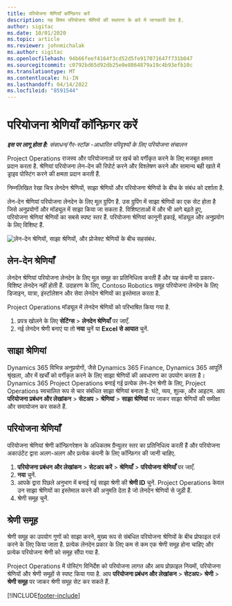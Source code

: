 ```yaml
---
title: परियोजना श्रेणियाँ कॉन्फ़िगर करें
description: यह विषय परियोजना श्रेणियों की स्थापना के बारे में जानकारी देता है.
author: sigitac
ms.date: 10/01/2020
ms.topic: article
ms.reviewer: johnmichalak
ms.author: sigitac
ms.openlocfilehash: 94b66feef4164f3cd52d5fe917071647f731b047
ms.sourcegitcommit: c0792bd65d92db25e0e8864879a19c4b93efb10c
ms.translationtype: MT
ms.contentlocale: hi-IN
ms.lasthandoff: 04/14/2022
ms.locfileid: "8591544"
---
```

# <a name="configure-project-categories"></a>परियोजना श्रेणियाँ कॉन्फ़िगर करें

_**इस पर लागू होता है:** संसाधन/गैर-स्टॉक -आधारित परिदृश्यों के लिए परियोजना संचालन_

Project Operations राजस्व और परियोजनाओं पर खर्च को वर्गीकृत करने के लिए मजबूत क्षमता प्रदान करता है. श्रेणियां परियोजना लेन-देन की रिपोर्ट करने और विश्लेषण करने और सामान्य बही खाते में ड्राइव पोस्टिंग करने की क्षमता प्रदान करती हैं.

निम्नलिखित रेखा चित्र लेनदेन श्रेणियों, साझा श्रेणियों और परियोजना श्रेणियों के बीच के संबंध को दर्शाता है. 

लेन-देन श्रेणियां परियोजना लेनदेन के लिए मूल ग्रुपिंग है. उस ग्रुपिंग में साझा श्रेणियों का एक सेट होता है जिसे अनुप्रयोगों और मॉड्यूल में साझा किया जा सकता है. विशिष्टताओं में और भी आगे बढ़ते हुए, परियोजना श्रेणियां श्रेणियों का सबसे स्पष्ट स्तर हैं. परियोजना श्रेणियां कानूनी इकाई, मॉड्यूल और अनुप्रयोग के लिए विशिष्ट हैं.

![लेन-देन श्रेणियों, साझा श्रेणियों, और प्रोजेक्ट श्रेणियों के बीच सहसंबंध.](media/project-categories.png)

## <a name="transaction-categories"></a>लेन-देन श्रेणियाँ

लेनदेन श्रेणियां परियोजना लेनदेन के लिए मूल समूह का प्रतिनिधित्व करती हैं और यह कंपनी या प्रकार-विशिष्ट लेनदेन नहीं होती हैं. उदाहरण के लिए, Contoso Robotics समूह परियोजना लेनदेन के लिए डिजाइन, यात्रा, इंस्टॉलेशन और सेवा लेनदेन श्रेणियों का इस्तेमाल करता है.

Project Operations मॉड्यूल में लेनदेन श्रेणियों को परिभाषित किया गया है. 
1. प्रपत्र खोलने के लिए **सेटिंग्स** \> **लेनदेन श्रेणियाँ** पर जाएँ. 
2. नई लेनदेन श्रेणी बनाएं या तो **नया** चुनें या **Excel से आयात** चुनें.

## <a name="shared-categories"></a>साझा श्रेणियां

Dynamics 365 विभिन्न अनुप्रयोगों, जैसे Dynamics 365 Finance, Dynamics 365 आपूर्ति श्रृंखला, और में खर्चों को वर्गीकृत करने के लिए साझा श्रेणियों की अवधारणा का उपयोग करता है।Dynamics 365 Project Operations बनाई गई प्रत्येक लेन-देन श्रेणी के लिए, Project Operations स्वचालित रूप से चार संबंधित साझा श्रेणियां बनाता है: घंटे, व्यय, शुल्क, और आइटम. आप **परियोजना प्रबंधन और लेखांकन** \> **सेटअप** \> **श्रेणियां** \> **साझा श्रेणियां** पर जाकर साझा श्रेणियों की समीक्षा और समायोजन कर सकते हैं.

## <a name="project-categories"></a>परियोजना श्रेणियाँ

परियोजना श्रेणियां श्रेणी कॉन्फ़िगरेशन के अधिकतम ग्रैन्युलर स्तर का प्रतिनिधित्व करती हैं और परियोजना अकाउंटेंट द्वारा अलग-अलग और प्रत्येक कंपनी के लिए कॉन्फ़िगर की जानी चाहिए.

1. **परियोजना प्रबंधन और लेखांकन** \> **सेटअप करें** \> **श्रेणियाँ** \> **परियोजना श्रेणियाँ** पर जाएँ.
2. **नया** चुनें.
3. आपके द्वारा पिछले अनुभाग में बनाई गई साझा श्रेणी की **श्रेणी ID** चुनें. Project Operations केवल उन साझा श्रेणियों का इस्तेमाल करने की अनुमति देता है जो लेनदेन श्रेणियों से जुड़ी हैं.
4. श्रेणी समूह चुनें.

## <a name="category-groups"></a>श्रेणी समूह

श्रेणी समूह का उपयोग गुणों को साझा करने, मुख्य रूप से संबंधित परियोजना श्रेणियों के बीच प्रोफाइल दर्ज करने के लिए किया जाता है. प्रत्येक लेनदेन प्रकार के लिए कम से कम एक श्रेणी समूह होना चाहिए और प्रत्येक परियोजना श्रेणी को समूह सौंपा गया है.

Project Operations में पोस्टिंग विनिर्देश को परियोजना लागत और आय प्रोफ़ाइल नियमों, परियोजना श्रेणियों और श्रेणी समूहों से स्पष्ट किया गया है. आप **परियोजना प्रबंधन और लेखांकन** \> **सेटअप**\> **श्रेणी** \> **श्रेणी समूह** पर जाकर श्रेणी समूह सेट कर सकते हैं.


[!INCLUDE[footer-include](../includes/footer-banner.md)]